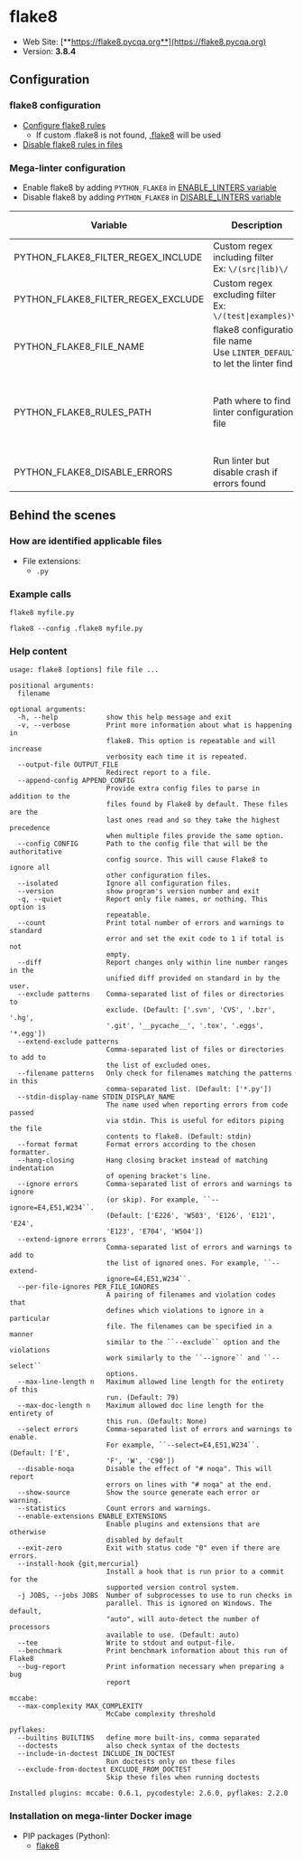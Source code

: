 <!-- markdownlint-disable MD033 MD041 -->
<!-- Generated by .automation/build.py, please do not update manually -->
# flake8

- Web Site: [**https://flake8.pycqa.org**](https://flake8.pycqa.org)
- Version: **3.8.4**

## Configuration

### flake8 configuration

- [Configure flake8 rules](https://flake8.pycqa.org/en/latest/user/configuration.html#project-configuration)
  - If custom .flake8 is not found, [.flake8](https://github.com/nvuillam/mega-linter/tree/master/TEMPLATES/.flake8) will be used
- [Disable flake8 rules in files](https://flake8.pycqa.org/en/3.1.1/user/ignoring-errors.html#in-line-ignoring-errors)

### Mega-linter configuration

- Enable flake8 by adding `PYTHON_FLAKE8` in [ENABLE_LINTERS variable](https://github.com/nvuillam/mega-linter#activation-and-deactivation)
- Disable flake8 by adding `PYTHON_FLAKE8` in [DISABLE_LINTERS variable](https://github.com/nvuillam/mega-linter#activation-and-deactivation)

| Variable | Description | Default value |
| ----------------- | -------------- | -------------- |
| PYTHON_FLAKE8_FILTER_REGEX_INCLUDE | Custom regex including filter<br/>Ex: `\/(src\|lib)\/` |  |
| PYTHON_FLAKE8_FILTER_REGEX_EXCLUDE | Custom regex excluding filter<br/>Ex: `\/(test\|examples)\/` |  |
| PYTHON_FLAKE8_FILE_NAME | flake8 configuration file name</br>Use `LINTER_DEFAULT` to let the linter find it | `.flake8` |
| PYTHON_FLAKE8_RULES_PATH | Path where to find linter configuration file | Workspace folder, then Mega-Linter default rules |
| PYTHON_FLAKE8_DISABLE_ERRORS | Run linter but disable crash if errors found | `false` |

## Behind the scenes

### How are identified applicable files

- File extensions:
  - `.py`


### Example calls

```shell
flake8 myfile.py
```

```shell
flake8 --config .flake8 myfile.py
```


### Help content

```shell
usage: flake8 [options] file file ...

positional arguments:
  filename

optional arguments:
  -h, --help            show this help message and exit
  -v, --verbose         Print more information about what is happening in
                        flake8. This option is repeatable and will increase
                        verbosity each time it is repeated.
  --output-file OUTPUT_FILE
                        Redirect report to a file.
  --append-config APPEND_CONFIG
                        Provide extra config files to parse in addition to the
                        files found by Flake8 by default. These files are the
                        last ones read and so they take the highest precedence
                        when multiple files provide the same option.
  --config CONFIG       Path to the config file that will be the authoritative
                        config source. This will cause Flake8 to ignore all
                        other configuration files.
  --isolated            Ignore all configuration files.
  --version             show program's version number and exit
  -q, --quiet           Report only file names, or nothing. This option is
                        repeatable.
  --count               Print total number of errors and warnings to standard
                        error and set the exit code to 1 if total is not
                        empty.
  --diff                Report changes only within line number ranges in the
                        unified diff provided on standard in by the user.
  --exclude patterns    Comma-separated list of files or directories to
                        exclude. (Default: ['.svn', 'CVS', '.bzr', '.hg',
                        '.git', '__pycache__', '.tox', '.eggs', '*.egg'])
  --extend-exclude patterns
                        Comma-separated list of files or directories to add to
                        the list of excluded ones.
  --filename patterns   Only check for filenames matching the patterns in this
                        comma-separated list. (Default: ['*.py'])
  --stdin-display-name STDIN_DISPLAY_NAME
                        The name used when reporting errors from code passed
                        via stdin. This is useful for editors piping the file
                        contents to flake8. (Default: stdin)
  --format format       Format errors according to the chosen formatter.
  --hang-closing        Hang closing bracket instead of matching indentation
                        of opening bracket's line.
  --ignore errors       Comma-separated list of errors and warnings to ignore
                        (or skip). For example, ``--ignore=E4,E51,W234``.
                        (Default: ['E226', 'W503', 'E126', 'E121', 'E24',
                        'E123', 'E704', 'W504'])
  --extend-ignore errors
                        Comma-separated list of errors and warnings to add to
                        the list of ignored ones. For example, ``--extend-
                        ignore=E4,E51,W234``.
  --per-file-ignores PER_FILE_IGNORES
                        A pairing of filenames and violation codes that
                        defines which violations to ignore in a particular
                        file. The filenames can be specified in a manner
                        similar to the ``--exclude`` option and the violations
                        work similarly to the ``--ignore`` and ``--select``
                        options.
  --max-line-length n   Maximum allowed line length for the entirety of this
                        run. (Default: 79)
  --max-doc-length n    Maximum allowed doc line length for the entirety of
                        this run. (Default: None)
  --select errors       Comma-separated list of errors and warnings to enable.
                        For example, ``--select=E4,E51,W234``. (Default: ['E',
                        'F', 'W', 'C90'])
  --disable-noqa        Disable the effect of "# noqa". This will report
                        errors on lines with "# noqa" at the end.
  --show-source         Show the source generate each error or warning.
  --statistics          Count errors and warnings.
  --enable-extensions ENABLE_EXTENSIONS
                        Enable plugins and extensions that are otherwise
                        disabled by default
  --exit-zero           Exit with status code "0" even if there are errors.
  --install-hook {git,mercurial}
                        Install a hook that is run prior to a commit for the
                        supported version control system.
  -j JOBS, --jobs JOBS  Number of subprocesses to use to run checks in
                        parallel. This is ignored on Windows. The default,
                        "auto", will auto-detect the number of processors
                        available to use. (Default: auto)
  --tee                 Write to stdout and output-file.
  --benchmark           Print benchmark information about this run of Flake8
  --bug-report          Print information necessary when preparing a bug
                        report

mccabe:
  --max-complexity MAX_COMPLEXITY
                        McCabe complexity threshold

pyflakes:
  --builtins BUILTINS   define more built-ins, comma separated
  --doctests            also check syntax of the doctests
  --include-in-doctest INCLUDE_IN_DOCTEST
                        Run doctests only on these files
  --exclude-from-doctest EXCLUDE_FROM_DOCTEST
                        Skip these files when running doctests

Installed plugins: mccabe: 0.6.1, pycodestyle: 2.6.0, pyflakes: 2.2.0

```

### Installation on mega-linter Docker image

- PIP packages (Python):
  - [flake8](https://pypi.org/project/flake8)
